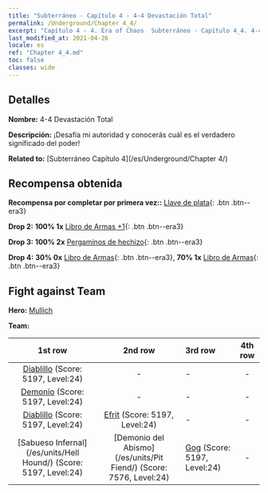 ```yaml
---
title: "Subterráneo - Capítulo 4 - 4-4 Devastación Total"
permalink: /Underground/Chapter 4_4/
excerpt: "Capítulo 4 - 4. Era of Chaos  Subterráneo - Capítulo 4_4. 4-4 Devastación Total"
last_modified_at: 2021-04-26
locale: es
ref: "Chapter 4_4.md"
toc: false
classes: wide
---
```


## Detalles

 **Nombre:** 4-4 Devastación Total

 **Descripción:** ¡Desafía mi autoridad y conocerás cuál es el verdadero significado del poder!

 **Related to:** [Subterráneo Capítulo 4](/es/Underground/Chapter 4/)

## Recompensa obtenida

 **Recompensa por completar por primera vez::** [Llave de plata](/ItemsES/con_693/){: .btn .btn--era3}

 **Drop 2:** **100% 1x** [Libro de Armas +1](/ItemsES/mat_25/){: .btn .btn--era3}

 **Drop 3:** **100% 2x** [Pergaminos de hechizo](/ItemsES/con_694/){: .btn .btn--era3}

 **Drop 4:** **30% 0x** [Libro de Armas](/ItemsES/mat_18/){: .btn .btn--era3}, **70% 1x** [Libro de Armas](/ItemsES/mat_18/){: .btn .btn--era3}


## Fight against Team
 **Hero:** [Mullich](/es/heroes/Mullich/)

 **Team:**


  | 1st row | 2nd row | 3rd row | 4th row |
  |:----:|:----:|:----|:----:|
  | [Diablillo](/es/units/Imp/) (Score: 5197, Level:24)  | - | - | - |
  | [Demonio](/es/units/Demon/) (Score: 5197, Level:24)  | - | - | - |
  | [Diablillo](/es/units/Imp/) (Score: 5197, Level:24)  | [Efrit](/es/units/Efreeti/) (Score: 5197, Level:24)  | - | - |
  | [Sabueso Infernal](/es/units/Hell Hound/) (Score: 5197, Level:24)  | [Demonio del Abismo](/es/units/Pit Fiend/) (Score: 7576, Level:24)  | [Gog](/es/units/Gog/) (Score: 5197, Level:24)  | - |


